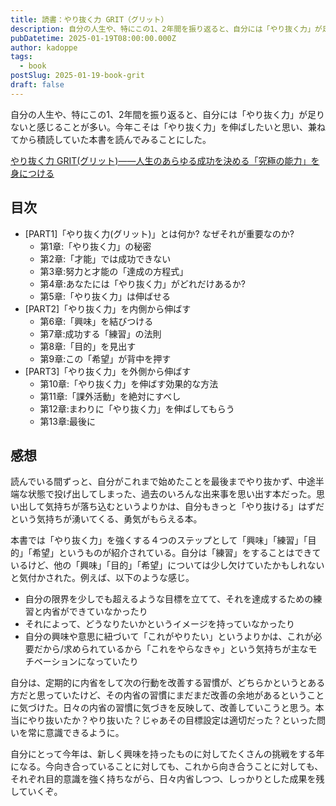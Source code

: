 ```yaml
---
title: 読書：やり抜く力 GRIT（グリット）
description: 自分の人生や、特にこの1、2年間を振り返ると、自分には「やり抜く力」が足りないと感じることが多い。今年こそは「やり抜く力」を伸ばしたいと思い、兼ねてから積読していた本書を読んでみることにした。
pubDatetime: 2025-01-19T08:00:00.000Z
author: kadoppe
tags:
  - book
postSlug: 2025-01-19-book-grit
draft: false
---
```


自分の人生や、特にこの1、2年間を振り返ると、自分には「やり抜く力」が足りないと感じることが多い。今年こそは「やり抜く力」を伸ばしたいと思い、兼ねてから積読していた本書を読んでみることにした。

<a href="https://www.amazon.co.jp/dp/B01LMP9RLY?tag=creativestylekadoppe-22&linkCode=ogi&th=1&psc=1" target="_blank">やり抜く力 GRIT(グリット)――人生のあらゆる成功を決める「究極の能力」を身につける</a>

## 目次

- [PART1]「やり抜く力(グリット)」とは何か? なぜそれが重要なのか?
  - 第1章:「やり抜く力」の秘密
  - 第2章:「才能」では成功できない
  - 第3章:努力と才能の「達成の方程式」
  - 第4章:あなたには「やり抜く力」がどれだけあるか?
  - 第5章:「やり抜く力」は伸ばせる
- [PART2]「やり抜く力」を内側から伸ばす
  - 第6章:「興味」を結びつける
  - 第7章:成功する「練習」の法則
  - 第8章:「目的」を見出す
  - 第9章:この「希望」が背中を押す
- [PART3]「やり抜く力」を外側から伸ばす
  - 第10章:「やり抜く力」を伸ばす効果的な方法
  - 第11章:「課外活動」を絶対にすべし
  - 第12章:まわりに「やり抜く力」を伸ばしてもらう
  - 第13章:最後に

## 感想

読んでいる間ずっと、自分がこれまで始めたことを最後までやり抜かず、中途半端な状態で投げ出してしまった、過去のいろんな出来事を思い出す本だった。思い出して気持ちが落ち込むというよりかは、自分もきっと「やり抜ける」はずだという気持ちが湧いてくる、勇気がもらえる本。

本書では「やり抜く力」を強くする４つのステップとして「興味」「練習」「目的」「希望」というものが紹介されている。自分は「練習」をすることはできているけど、他の「興味」「目的」「希望」については少し欠けていたかもしれないと気付かされた。例えば、以下のような感じ。

- 自分の限界を少しでも超えるような目標を立てて、それを達成するための練習と内省ができていなかったり
- それによって、どうなりたいかというイメージを持っていなかったり
- 自分の興味や意思に紐づいて「これがやりたい」というよりかは、これが必要だから/求められているから「これをやらなきゃ」という気持ちが主なモチベーションになっていたり

自分は、定期的に内省をして次の行動を改善する習慣が、どちらかというとある方だと思っていたけど、その内省の習慣にまだまだ改善の余地があるということに気づけた。日々の内省の習慣に気づきを反映して、改善していこうと思う。本当にやり抜いたか？やり抜いた？じゃあその目標設定は適切だった？といった問いを常に意識できるように。

自分にとって今年は、新しく興味を持ったものに対してたくさんの挑戦をする年になる。今向き合っていることに対しても、これから向き合うことに対しても、それぞれ目的意識を強く持ちながら、日々内省しつつ、しっかりとした成果を残していくぞ。
